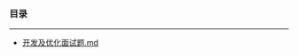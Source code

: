 ### 目录
---
- [开发及优化面试题.md](https://github.com/sincewangshuai/vscode/blob/master/js-%E5%AD%A6%E4%B9%A0/%E5%BC%80%E5%8F%91%E5%8F%8A%E4%BC%98%E5%8C%96%E9%9D%A2%E8%AF%95%E9%A2%98.md)